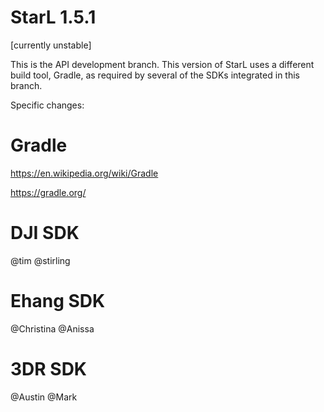StarL 1.5.1
========

[currently unstable]

This is the API development branch. This version of StarL uses a different build tool, Gradle, as required by several of the SDKs integrated in this branch.

Specific changes:

Gradle
========
https://en.wikipedia.org/wiki/Gradle

https://gradle.org/

DJI SDK 
========
@tim @stirling

Ehang SDK 
========
@Christina @Anissa

3DR SDK
========
@Austin @Mark

